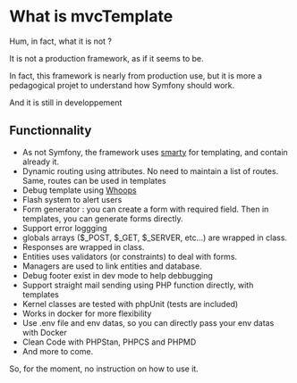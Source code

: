 # What is mvcTemplate

Hum, in fact, what it is not ?

It is not a production framework, as if it seems to be.

In fact, this framework is nearly from production use, but it is more a pedagogical projet to understand how Symfony should work.

And it is still in developpement

## Functionnality

- As not Symfony, the framework uses [smarty](https://www.smarty.net/) for templating, and contain already it.
- Dynamic routing using attributes. No need to maintain a list of routes. Same, routes can be used in templates
- Debug template using [Whoops](https://github.com/filp/whoops)
- Flash system to alert users
- Form generator : you can create a form with required field. Then in templates, you can generate forms directly.
- Support error loggging
- globals arrays ($_POST, $_GET, $_SERVER, etc...) are wrapped in class.
- Responses are wrapped in class.
- Entities uses validators (or constraints) to deal with forms.
- Managers are used to link entities and database.
- Debug footer exist in dev mode to help debbugging
- Support straight mail sending using PHP function directly, with templates
- Kernel classes are tested with phpUnit (tests are included)
- Works in docker for more flexibility
- Use .env file and env datas, so you can directly pass your env datas with Docker
- Clean Code with PHPStan, PHPCS and PHPMD
- And more to come.

So, for the moment, no instruction on how to use it.

